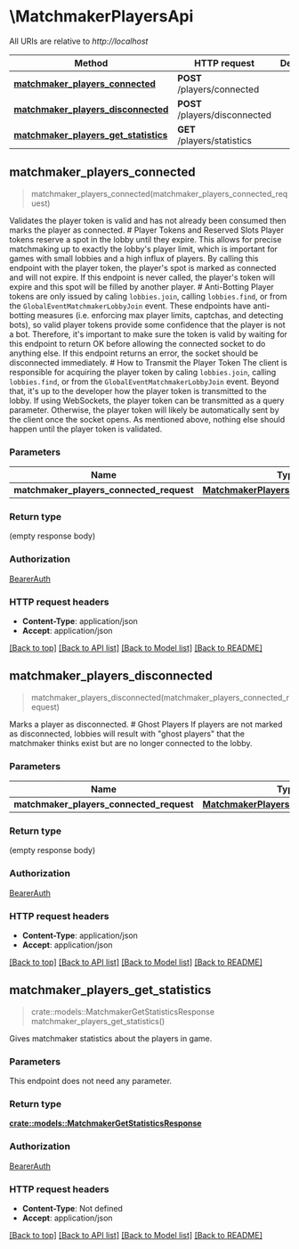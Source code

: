 # \MatchmakerPlayersApi

All URIs are relative to *http://localhost*

Method | HTTP request | Description
------------- | ------------- | -------------
[**matchmaker_players_connected**](MatchmakerPlayersApi.md#matchmaker_players_connected) | **POST** /players/connected | 
[**matchmaker_players_disconnected**](MatchmakerPlayersApi.md#matchmaker_players_disconnected) | **POST** /players/disconnected | 
[**matchmaker_players_get_statistics**](MatchmakerPlayersApi.md#matchmaker_players_get_statistics) | **GET** /players/statistics | 



## matchmaker_players_connected

> matchmaker_players_connected(matchmaker_players_connected_request)


Validates the player token is valid and has not already been consumed then marks the player as connected. # Player Tokens and Reserved Slots Player tokens reserve a spot in the lobby until they expire. This allows for precise matchmaking up to exactly the lobby's player limit, which is important for games with small lobbies and a high influx of players. By calling this endpoint with the player token, the player's spot is marked as connected and will not expire. If this endpoint is never called, the player's token will expire and this spot will be filled by another player. # Anti-Botting Player tokens are only issued by caling `lobbies.join`, calling `lobbies.find`, or from the `GlobalEventMatchmakerLobbyJoin` event. These endpoints have anti-botting measures (i.e. enforcing max player limits, captchas, and detecting bots), so valid player tokens provide some confidence that the player is not a bot. Therefore, it's important to make sure the token is valid by waiting for this endpoint to return OK before allowing the connected socket to do anything else. If this endpoint returns an error, the socket should be disconnected immediately. # How to Transmit the Player Token The client is responsible for acquiring the player token by caling `lobbies.join`, calling `lobbies.find`, or from the `GlobalEventMatchmakerLobbyJoin` event.  Beyond that, it's up to the developer how the player token is transmitted to the lobby. If using WebSockets, the player token can be transmitted as a query parameter. Otherwise, the player token will likely be automatically sent by the client once the socket opens. As mentioned above, nothing else should happen until the player token is validated. 

### Parameters


Name | Type | Description  | Required | Notes
------------- | ------------- | ------------- | ------------- | -------------
**matchmaker_players_connected_request** | [**MatchmakerPlayersConnectedRequest**](MatchmakerPlayersConnectedRequest.md) |  | [required] |

### Return type

 (empty response body)

### Authorization

[BearerAuth](../README.md#BearerAuth)

### HTTP request headers

- **Content-Type**: application/json
- **Accept**: application/json

[[Back to top]](#) [[Back to API list]](../README.md#documentation-for-api-endpoints) [[Back to Model list]](../README.md#documentation-for-models) [[Back to README]](../README.md)


## matchmaker_players_disconnected

> matchmaker_players_disconnected(matchmaker_players_connected_request)


Marks a player as disconnected. # Ghost Players If players are not marked as disconnected, lobbies will result with \"ghost players\" that the matchmaker thinks exist but are no longer connected to the lobby.

### Parameters


Name | Type | Description  | Required | Notes
------------- | ------------- | ------------- | ------------- | -------------
**matchmaker_players_connected_request** | [**MatchmakerPlayersConnectedRequest**](MatchmakerPlayersConnectedRequest.md) |  | [required] |

### Return type

 (empty response body)

### Authorization

[BearerAuth](../README.md#BearerAuth)

### HTTP request headers

- **Content-Type**: application/json
- **Accept**: application/json

[[Back to top]](#) [[Back to API list]](../README.md#documentation-for-api-endpoints) [[Back to Model list]](../README.md#documentation-for-models) [[Back to README]](../README.md)


## matchmaker_players_get_statistics

> crate::models::MatchmakerGetStatisticsResponse matchmaker_players_get_statistics()


Gives matchmaker statistics about the players in game.

### Parameters

This endpoint does not need any parameter.

### Return type

[**crate::models::MatchmakerGetStatisticsResponse**](MatchmakerGetStatisticsResponse.md)

### Authorization

[BearerAuth](../README.md#BearerAuth)

### HTTP request headers

- **Content-Type**: Not defined
- **Accept**: application/json

[[Back to top]](#) [[Back to API list]](../README.md#documentation-for-api-endpoints) [[Back to Model list]](../README.md#documentation-for-models) [[Back to README]](../README.md)

